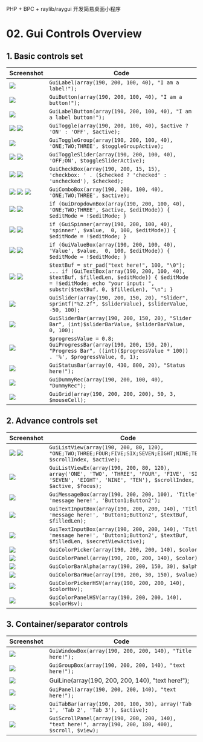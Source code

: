 PHP + BPC + raylib/raygui 开发简易桌面小程序

# 02. Gui Controls Overview

## 1. Basic controls set

| Screenshot                                                   | Code                                                         |
| ------------------------------------------------------------ | ------------------------------------------------------------ |
| ![](images/label.png)                                        | `GuiLabel(array(190, 200, 100, 40), "I am a label!");`       |
| ![](images/button.png)                                       | `GuiButton(array(190, 200, 100, 40), "I am a button!");`     |
| ![](images/label-button.png)                                 | `GuiLabelButton(array(190, 200, 100, 40), "I am a label button!");` |
| ![](images/toggle-off.png) ![](images/toggle-on.png)         | `GuiToggle(array(190, 200, 100, 40), $active ? 'ON' : 'OFF', $active);` |
| ![](images/toggle-group.png)                                 | `GuiToggleGroup(array(190, 200, 100, 40), 'ONE;TWO;THREE', $toggleGroupActive);` |
| ![](images/toggle-slider-off.png) ![](images/toggle-slider-on.png) | `GuiToggleSlider(array(190, 200, 100, 40), 'OFF;ON', $toggleSliderActive);` |
| ![](images/checkbox-unchecked.png) ![](images/checkbox-checked.png) | `GuiCheckBox(array(190, 200, 15, 15), 'checkbox: ' . ($checked ? 'checked' : 'unchecked'), $checked);` |
| ![](images/combobox-1.png) ![](images/combobox-2.png) ![](images/combobox-3.png) | `GuiComboBox(array(190, 200, 100, 40), 'ONE;TWO;THREE', $active);` |
| ![](images/dropdownbox.png) ![](images/dropdownbox-edit.png) | `if (GuiDropdownBox(array(190, 200, 100, 40), 'ONE;TWO;THREE', $active, $editMode)) { $editMode = !$editMode; }` |
| ![](images/spinner.png) ![](images/spinner-edit.png)         | `if (GuiSpinner(array(190, 200, 100, 40), 'spinner', $value,  0, 100, $editMode)) { $editMode = !$editMode; }` |
| ![](images/valuebox.png) ![](images/valuebox-edit.png)       | `if (GuiValueBox(array(190, 200, 100, 40), 'Value', $value,  0, 100, $editMode)) { $editMode = !$editMode; }` |
| ![](images/textbox.png) ![](images/textbox-edit.png)         | `$textBuf = str_pad("text here!", 100, "\0"); ... if (GuiTextBox(array(190, 200, 100, 40), $textBuf, $filledLen, $editMode)) { $editMode = !$editMode; echo "your input: ", substr($textBuf, 0, $filledLen), "\n"; } ` |
| ![](images/slider.png)                                       | `GuiSlider(array(190, 200, 150, 20), "Slider", sprintf("%2.2f", $sliderValue), $sliderValue, -50, 100);` |
| ![](images/slider-bar.png)                                   | `GuiSliderBar(array(190, 200, 150, 20), "Slider Bar", (int)$sliderBarValue, $sliderBarValue, 0, 100);` |
| ![](images/progress-bar.png)                                 | `$progressValue = 0.8; GuiProgressBar(array(190, 200, 150, 20), "Progress Bar", ((int)($progressValue * 100)) . '%', $progressValue, 0, 1);` |
| ![](images/status-bar.png)                                   | `GuiStatusBar(array(0, 430, 800, 20), "Status here!");`      |
| ![](images/dummy-rec.png)                                    | `GuiDummyRec(array(190, 200, 100, 40), "DummyRec");`         |
| ![](images/grid.png)                                         | `GuiGrid(array(190, 200, 200, 200), 50, 3, $mouseCell);`     |

## 2. Advance controls set

| Screenshot                                                   | Code                                                         |
| ------------------------------------------------------------ | ------------------------------------------------------------ |
| ![](images/list-view-one.png) ![](images/list-view-five.png) | `GuiListView(array(190, 200, 80, 120), "ONE;TWO;THREE;FOUR;FIVE;SIX;SEVEN;EIGHT;NINE;TEN", $scrollIndex, $active);` |
| ![](images/list-view-ex.png)                                 | `GuiListViewEx(array(190, 200, 80, 120), array('ONE', 'TWO', 'THREE', 'FOUR', 'FIVE', 'SIX', 'SEVEN', 'EIGHT', 'NINE', 'TEN'), $scrollIndex, $active, $focus);` |
| ![](images/message-box.png)                                  | `GuiMessageBox(array(190, 200, 200, 100), 'Title', 'message here!', 'Button1;Button2');` |
| ![](images/text-input-box.png)                               | `GuiTextInputBox(array(190, 200, 200, 140), 'Title', 'message here!', 'Button1;Button2', $textBuf, $filledLen);` |
| ![](images/text-input-box-secret-view.png)                   | `GuiTextInputBox(array(190, 200, 200, 140), 'Title', 'message here!', 'Button1;Button2', $textBuf, $filledLen, $secretViewActive);` |
| ![](images/color-picker.png)                                 | `GuiColorPicker(array(190, 200, 200, 140), $color);`         |
| ![](images/color-panel.png)                                  | `GuiColorPanel(array(190, 200, 200, 140), $color);`          |
| ![](images/color-bar-alpha.png)                              | `GuiColorBarAlpha(array(190, 200, 150, 30), $alpha);`        |
| ![](images/color-bar-hue.png)                                | `GuiColorBarHue(array(190, 200, 30, 150), $value);`          |
| ![](images/color-picker-hsv.png)                             | `GuiColorPickerHSV(array(190, 200, 200, 140), $colorHsv);`   |
| ![](images/color-panel-hsv.png)                              | `GuiColorPanelHSV(array(190, 200, 200, 140), $colorHsv);`    |



## 3. Container/separator controls

| Screenshot                   | Code                                                         |
| ---------------------------- | ------------------------------------------------------------ |
| ![](images/window-box.png)   | `GuiWindowBox(array(190, 200, 200, 140), "Title here!");`    |
| ![](images/group-box.png)    | `GuiGroupBox(array(190, 200, 200, 140), "text here!");`      |
| ![](images/line.png)         | GuiLine(array(190, 200, 200, 140), "text here!");            |
| ![](images/panel.png)        | `GuiPanel(array(190, 200, 200, 140), "text here!");`         |
| ![](images/tab-bar.png)      | `GuiTabBar(array(190, 200, 100, 30), array('Tab 1', 'Tab 2', 'Tab 3'), $active);` |
| ![](images/scroll-panel.png) | `GuiScrollPanel(array(190, 200, 200, 140), "text here!", array(190, 200, 180, 400), $scroll, $view);` |

